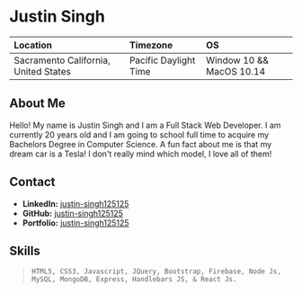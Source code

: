 # Justin Singh

Location | Timezone | OS
:--- | :--- | :---
Sacramento California, United States |  Pacific Daylight Time   | Window 10 && MacOS 10.14|

## About Me
Hello! My name is Justin Singh and I am a Full Stack Web Developer. I am currently 20 years old and I am going to school full time to acquire my Bachelors Degree in Computer Science. A fun fact about me is that my dream car is a Tesla! I don't really mind which model, I love all of them!  

## Contact
* __LinkedIn:__ [justin-singh125125](https://www.linkedin.com/in/justin-singh-70a147178/)
* __GitHub:__ [justin-singh125125](https://github.com/Justin-Singh125125)
* __Portfolio:__ [justin-singh125125](https://justin-singh.netlify.com/)


## Skills
>   `HTML5, CSS3, Javascript, JQuery, Bootstrap, Firebase, Node Js, MySQL, MongoDB, Express, Handlebars JS, & React Js.`
